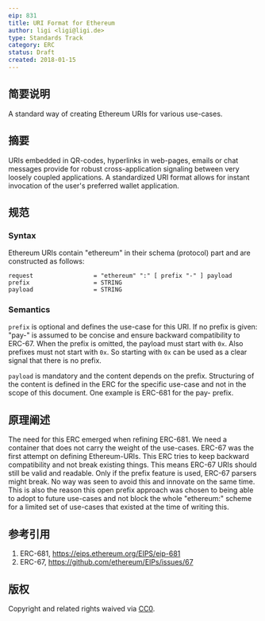 ```yaml
---
eip: 831
title: URI Format for Ethereum
author: ligi <ligi@ligi.de>
type: Standards Track
category: ERC
status: Draft
created: 2018-01-15
---
```


## 简要说明

A standard way of creating Ethereum URIs for various use-cases.

## 摘要

URIs embedded in QR-codes, hyperlinks in web-pages, emails or chat messages provide for robust cross-application signaling between very loosely coupled applications. A standardized URI format allows for instant invocation of the user's preferred wallet application.

## 规范

### Syntax

Ethereum URIs contain "ethereum" in their schema (protocol) part and are constructed as follows:

    request                 = "ethereum" ":" [ prefix "-" ] payload
    prefix                  = STRING
    payload                 = STRING

### Semantics

`prefix` is optional and defines the use-case for this URI. If no prefix is given: "pay-" is assumed to be concise and ensure backward compatibility to ERC-67. When the prefix is omitted, the payload must start with `0x`. Also prefixes must not start with `0x`. So starting with `0x` can be used as a clear signal that there is no prefix.

`payload` is mandatory and the content depends on the prefix. Structuring of the content is defined in the ERC for the specific use-case and not in the scope of this document. One example is ERC-681 for the pay- prefix.


## 原理阐述

The need for this ERC emerged when refining ERC-681. We need a container that does not carry the weight of the use-cases. ERC-67 was the first attempt on defining Ethereum-URIs. This ERC tries to keep backward compatibility and not break existing things. This means ERC-67 URIs should still be valid and readable. Only if the prefix feature is used, ERC-67 parsers might break. No way was seen to avoid this and innovate on the same time. This is also the reason this open prefix approach was chosen to being able to adopt to future use-cases and not block the whole "ethereum:" scheme for a limited set of use-cases that existed at the time of writing this.

## 参考引用

1. ERC-681, https://eips.ethereum.org/EIPS/eip-681
2. ERC-67, https://github.com/ethereum/EIPs/issues/67

## 版权

Copyright and related rights waived via [CC0](https://creativecommons.org/publicdomain/zero/1.0/).
